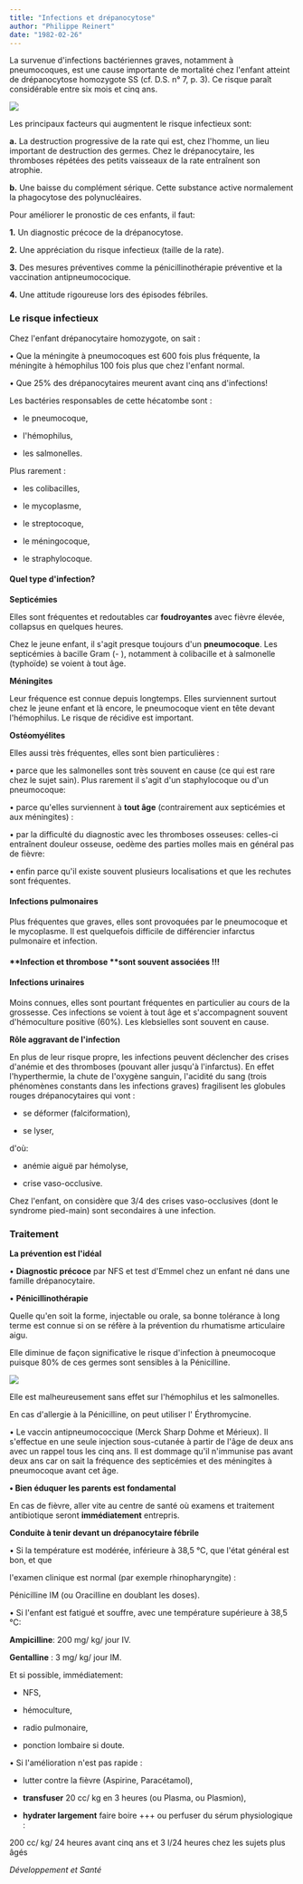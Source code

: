 ```yaml
---
title: "Infections et drépanocytose"
author: "Philippe Reinert"
date: "1982-02-26"
---
```


La survenue d'infections bactériennes graves, notamment à pneumocoques, est une cause importante de mortalité chez l'enfant atteint de drépanocytose homozygote SS (cf. D.S. n° 7, p. 3). Ce risque paraît considérable entre six mois et cinq ans.

![](i23-1.jpg)


Les principaux facteurs qui augmentent le risque infectieux sont:

**a.** La destruction progressive de la rate qui est, chez l'homme, un lieu important de destruction des germes. Chez le drépanocytaire, les thromboses répétées des petits vaisseaux de la rate entraînent son atrophie.

**b.** Une baisse du complément sérique. Cette substance active normalement la phagocytose des polynucléaires.

Pour améliorer le pronostic de ces enfants, il faut:

**1.** Un diagnostic précoce de la drépanocytose.

**2.** Une appréciation du risque infectieux (taille de la rate).

**3.** Des mesures préventives comme la pénicillinothérapie préventive et la vaccination antipneumococique.

**4.** Une attitude rigoureuse lors des épisodes fébriles.

### **Le risque infectieux**

Chez l'enfant drépanocytaire homozygote, on sait :

• Que la méningite à pneumocoques est 600 fois plus fréquente, la méningite à hémophilus 100 fois plus que chez l'enfant normal.

• Que 25% des drépanocytaires meurent avant cinq ans d'infections!

Les bactéries responsables de cette hécatombe sont :

- le pneumocoque,

- l'hémophilus,

- les salmonelles.

Plus rarement :

- les colibacilles,

- le mycoplasme,

- le streptocoque,

- le méningocoque,

- le straphylocoque.

#### **Quel type d'infection?**

**Septicémies**

Elles sont fréquentes et redoutables car **foudroyantes** avec fièvre élevée, collapsus en quelques heures.

Chez le jeune enfant, il s'agit presque toujours d'un **pneumocoque**. Les septicémies à bacille Gram (- ), notamment à colibacille et à salmonelle (typhoïde) se voient à tout âge.

**Méningites**

Leur fréquence est connue depuis longtemps. Elles surviennent surtout chez le jeune enfant et là encore, le pneumocoque vient en tête devant l'hémophilus. Le risque de récidive est important.

**Ostéomyélites**

Elles aussi très fréquentes, elles sont bien particulières :

• parce que les salmonelles sont très souvent en cause (ce qui est rare chez le sujet sain). Plus rarement il s'agit d'un staphylocoque ou d'un pneumocoque:

• parce qu'elles surviennent à **tout âge** (contrairement aux septicémies et aux méningites) :

• par la difficulté du diagnostic avec les thromboses osseuses: celles-ci entraînent douleur osseuse, oedème des parties molles mais en général pas de fièvre:

• enfin parce qu'il existe souvent plusieurs localisations et que les rechutes sont fréquentes.

#### **Infections pulmonaires**

Plus fréquentes que graves, elles sont provoquées par le pneumocoque et le mycoplasme. Il est quelquefois difficile de différencier infarctus pulmonaire et infection.

#### **Infection et thrombose ****sont souvent associées !!!**

#### **Infections urinaires**

Moins connues, elles sont pourtant fréquentes en particulier au cours de la grossesse. Ces infections se voient à tout âge et s'accompagnent souvent d'hémoculture positive (60%). Les klebsielles sont souvent en cause.

**Rôle aggravant de l'infection**

En plus de leur risque propre, les infections peuvent déclencher des crises d'anémie et des thromboses (pouvant aller jusqu'à l'infarctus). En effet l'hyperthermie, la chute de l'oxygène sanguin, l'acidité du sang (trois phénomènes constants dans les infections graves) fragilisent les globules rouges drépanocytaires qui vont :

- se déformer (falciformation),

- se lyser,

d'où:

- anémie aiguë par hémolyse,

- crise vaso-occlusive.

Chez l'enfant, on considère que 3/4 des crises vaso-occlusives (dont le syndrome pied-main) sont secondaires à une infection.

### **Traitement**

**La prévention est l'idéal**

• **Diagnostic précoce** par NFS et test d'Emmel chez un enfant né dans une famille drépanocytaire.

• **Pénicillinothérapie**

Quelle qu'en soit la forme, injectable ou orale, sa bonne tolérance à long terme est connue si on se réfère à la prévention du rhumatisme articulaire aigu.

Elle diminue de façon significative le risque d'infection à pneumocoque puisque 80% de ces germes sont sensibles à la Pénicilline.

![](i23-2.jpg)


Elle est malheureusement sans effet sur l'hémophilus et les salmonelles.

En cas d'allergie à la Pénicilline, on peut utiliser l' Érythromycine.

• Le vaccin antipneumococcique (Merck Sharp Dohme et Mérieux). Il s'effectue en une seule injection sous-cutanée à partir de l'âge de deux ans avec un rappel tous les cinq ans. Il est dommage qu'il n'immunise pas avant deux ans car on sait la fréquence des septicémies et des méningites à pneumocoque avant cet âge.

**• Bien éduquer les parents est fondamental**

En cas de fièvre, aller vite au centre de santé où examens et traitement antibiotique seront **immédiatement** entrepris.

**Conduite à tenir devant un drépanocytaire fébrile**

• Si la température est modérée, inférieure à 38,5 °C, que l'état général est bon, et que

l'examen clinique est normal (par exemple rhinopharyngite) :

Pénicilline IM (ou Oracilline en doublant les doses).

• Si l'enfant est fatigué et souffre, avec une température supérieure à 38,5 °C:

**Ampicilline**: 200 mg/ kg/ jour IV.

**Gentalline** : 3 mg/ kg/ jour IM.

Et si possible, immédiatement:

- NFS,

- hémoculture,

- radio pulmonaire,

- ponction lombaire si doute.

• Si l'amélioration n'est pas rapide :

- lutter contre la fièvre (Aspirine, Paracétamol),

- **transfuser** 20 cc/ kg en 3 heures (ou Plasma, ou Plasmion),

- **hydrater largement** faire boire +++ ou perfuser du sérum physiologique :

200 cc/ kg/ 24 heures avant cinq ans et 3 l/24 heures chez les sujets plus âgés

_Développement et Santé_